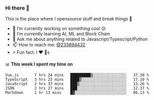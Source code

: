 ### Hi there 👋

<!--
**a233894432/a233894432** is a ✨ _special_ ✨ repository because its `README.md` (this file) appears on your GitHub profile.

Here are some ideas to get you started:

- 🔭 I’m currently working on ...
- 🌱 I’m currently learning ...
- 👯 I’m looking to collaborate on ...
- 🤔 I’m looking for help with ...
- 💬 Ask me about ...
- 📫 How to reach me: ...
- 😄 Pronouns: ...
- ⚡ Fun fact: ...
-->
 
 
This is the place where I opensource stuff and break things :rofl:

- 🔭 I’m currently working on something cool :wink:
- 🌱 I’m currently learning AI, ML and Block Chain
- 💬 Ask me about anything related to Javascript/Typescript/Python
- 📫 How to reach me: [@233894432](https://twitter.com/233894432)
- ⚡ Fun fact: I :heart: :dog:s

📊 **This week I spent my time on**
<!--START_SECTION:waka-->
```text
Vue.js       7 hrs 24 mins   █████████▒░░░░░░░░░░░░░░░   37.30 % 
TypeScript   3 hrs 23 mins   ████▒░░░░░░░░░░░░░░░░░░░░   17.10 % 
JavaScript   2 hrs 37 mins   ███▒░░░░░░░░░░░░░░░░░░░░░   13.26 % 
JSON         2 hrs 27 mins   ███░░░░░░░░░░░░░░░░░░░░░░   12.37 % 
Markdown     1 hr 13 mins    █▓░░░░░░░░░░░░░░░░░░░░░░░   06.13 % 
```
<!--END_SECTION:waka-->
